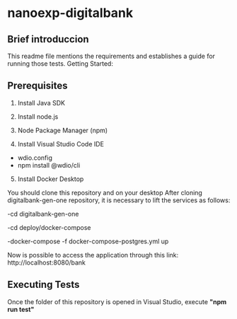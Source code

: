 # nanoexp-digitalbank


## Brief introduccion
This readme file mentions the requirements and establishes a guide for running those tests.
Getting Started:


## Prerequisites
1. Install Java SDK
2. Install node.js
3. Node Package Manager (npm)

4. Install Visual Studio Code IDE
- wdio.config
- npm install @wdio/cli


5. Install Docker Desktop

You should clone this repository and on your desktop
After cloning digitalbank-gen-one repository, it is necessary to lift the services as follows:

 -cd digitalbank-gen-one
 
 -cd deploy/docker-compose
 
 -docker-compose -f docker-compose-postgres.yml up
 

Now is possible to access the application through this link: http://localhost:8080/bank


## Executing Tests
Once the folder of this repository is opened in Visual Studio, execute **"npm run test"**
